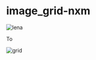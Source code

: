 # image_grid-nxm
![lena](https://user-images.githubusercontent.com/21249457/46951974-d8ba8700-d089-11e8-98e5-cd22019ee182.jpg)

To

![grid](https://user-images.githubusercontent.com/21249457/46952018-eff97480-d089-11e8-95bd-aa529d75c9c4.png)
